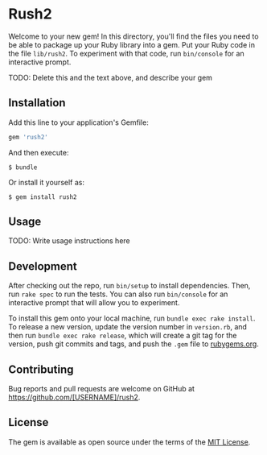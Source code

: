 # Rush2

Welcome to your new gem! In this directory, you'll find the files you need to be able to package up your Ruby library into a gem. Put your Ruby code in the file `lib/rush2`. To experiment with that code, run `bin/console` for an interactive prompt.

TODO: Delete this and the text above, and describe your gem

## Installation

Add this line to your application's Gemfile:

```ruby
gem 'rush2'
```

And then execute:

    $ bundle

Or install it yourself as:

    $ gem install rush2

## Usage

TODO: Write usage instructions here

## Development

After checking out the repo, run `bin/setup` to install dependencies. Then, run `rake spec` to run the tests. You can also run `bin/console` for an interactive prompt that will allow you to experiment.

To install this gem onto your local machine, run `bundle exec rake install`. To release a new version, update the version number in `version.rb`, and then run `bundle exec rake release`, which will create a git tag for the version, push git commits and tags, and push the `.gem` file to [rubygems.org](https://rubygems.org).

## Contributing

Bug reports and pull requests are welcome on GitHub at https://github.com/[USERNAME]/rush2.

## License

The gem is available as open source under the terms of the [MIT License](https://opensource.org/licenses/MIT).
